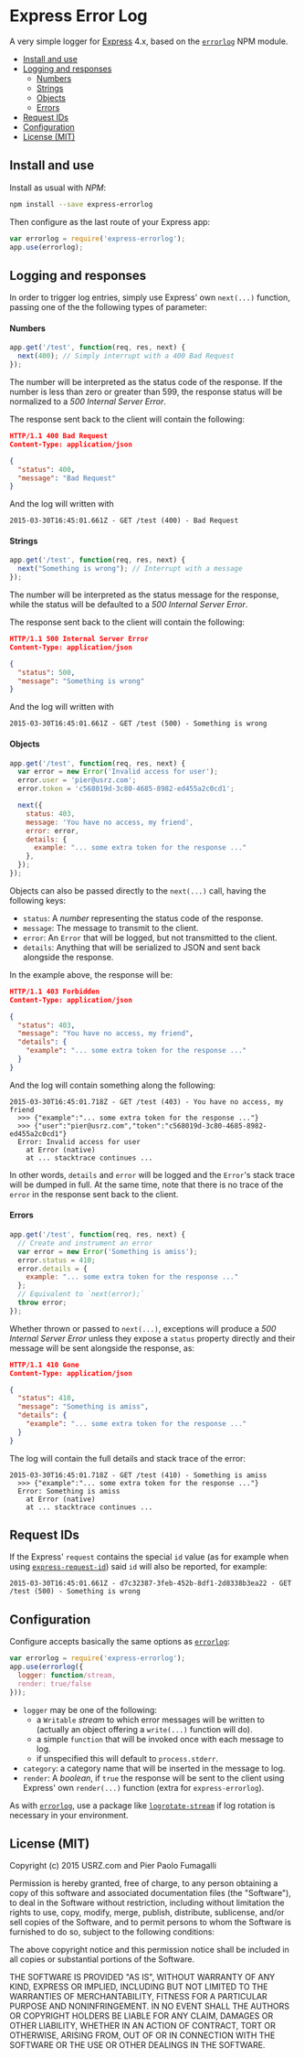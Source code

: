 Express Error Log
=================

A very simple logger for [Express](http://expressjs.com/) 4.x, based on
the [`errorlog`](https://www.npmjs.com/package/errorlog) NPM module.

* [Install and use](#install-and-use)
* [Logging and responses](#logging-and-responses)
  * [Numbers](#numbers)
  * [Strings](#strings)
  * [Objects](#objects)
  * [Errors](#errors)
* [Request IDs](#request-ids)
* [Configuration](#configuration)
* [License (MIT)](#license-mit-)



Install and use
---------------

Install as usual with _NPM_:

```bash
npm install --save express-errorlog
```

Then configure as the last route of your Express app:

```javascript
var errorlog = require('express-errorlog');
app.use(errorlog);
```



Logging and responses
---------------------

In order to trigger log entries, simply use Express' own `next(...)` function,
passing one of the the following types of parameter:

#### Numbers

```javascript
app.get('/test', function(req, res, next) {
  next(400); // Simply interrupt with a 400 Bad Request
});
```

The number will be interpreted as the status code of the response. If the number
is less than zero or greater than 599, the response status will be normalized to
a _500 Internal Server Error_.

The response sent back to the client will contain the following:

```json
HTTP/1.1 400 Bad Request
Content-Type: application/json

{
  "status": 400,
  "message": "Bad Request"
}
```

And the log will written with

```text
2015-03-30T16:45:01.661Z - GET /test (400) - Bad Request
```

#### Strings

```javascript
app.get('/test', function(req, res, next) {
  next("Something is wrong"); // Interrupt with a message
});
```

The number will be interpreted as the status message for the response, while the
status will be defaulted to a _500 Internal Server Error_.

The response sent back to the client will contain the following:

```json
HTTP/1.1 500 Internal Server Error
Content-Type: application/json

{
  "status": 500,
  "message": "Something is wrong"
}
```

And the log will written with

```text
2015-03-30T16:45:01.661Z - GET /test (500) - Something is wrong
```

#### Objects

```javascript
app.get('/test', function(req, res, next) {
  var error = new Error('Invalid access for user');
  error.user = 'pier@usrz.com';
  error.token = 'c568019d-3c80-4685-8982-ed455a2c0cd1';

  next({
    status: 403,
    message: 'You have no access, my friend',
    error: error,
    details: {
      example: "... some extra token for the response ..."
    },
  });
});
```

Objects can also be passed directly to the `next(...)` call, having the
following keys:

* `status`: A _number_ representing the status code of the response.
* `message`: The message to transmit to the client.
* `error`: An `Error` that will be logged, but not transmitted to the client.
* `details`: Anything that will be serialized to JSON and sent back alongside
   the response.

In the example above, the response will be:

```json
HTTP/1.1 403 Forbidden
Content-Type: application/json

{
  "status": 403,
  "message": "You have no access, my friend",
  "details": {
    "example": "... some extra token for the response ..."
  }
}
```

And the log will contain something along the following:

```text
2015-03-30T16:45:01.718Z - GET /test (403) - You have no access, my friend
  >>> {"example":"... some extra token for the response ..."}
  >>> {"user":"pier@usrz.com","token":"c568019d-3c80-4685-8982-ed455a2c0cd1"}
  Error: Invalid access for user
    at Error (native)
    at ... stacktrace continues ...
```

In other words, `details` and `error` will be logged  and the `Error`'s stack
trace will be dumped in full. At the same time, note that there is no trace of
the `error` in the response sent back to the client.

#### Errors

```javascript
app.get('/test', function(req, res, next) {
  // Create and instrument an error
  var error = new Error('Something is amiss');
  error.status = 410;
  error.details = {
    example: "... some extra token for the response ..."
  };
  // Equivalent to `next(error);`
  throw error;
});
```

Whether thrown or passed to `next(...)`, exceptions will produce a _500 Internal
Server Error_ unless they expose a `status` property directly and their message
will be sent alongside the response, as:

```json
HTTP/1.1 410 Gone
Content-Type: application/json

{
  "status": 410,
  "message": "Something is amiss",
  "details": {
    "example": "... some extra token for the response ..."
  }
}
```

The log will contain the full details and stack trace of the error:

```text
2015-03-30T16:45:01.718Z - GET /test (410) - Something is amiss
  >>> {"example":"... some extra token for the response ..."}
  Error: Something is amiss
    at Error (native)
    at ... stacktrace continues ...
```



Request IDs
-----------

If the Express' `request` contains the special `id` value (as for example when
using [`express-request-id`](https://www.npmjs.com/package/express-request-id))
said `id` will also be reported, for example:

```text
2015-03-30T16:45:01.661Z - d7c32387-3feb-452b-8df1-2d8338b3ea22 - GET /test (500) - Something is wrong
```



Configuration
-------------

Configure accepts basically the same options as
[`errorlog`](https://www.npmjs.com/package/errorlog):

```javascript
var errorlog = require('express-errorlog');
app.use(errorlog({
  logger: function/stream,
  render: true/false
}));
```

* `logger` may be one of the following:
  * a `Writable` _stream_ to which error messages will be written to (actually
    an object offering a `write(...)` function will do).
  * a simple `function` that will be invoked once with each message to log.
  * if unspecified this will default to `process.stderr`.
* `category`: a category name that will be inserted in the message to log.
* `render`: A _boolean_, if `true` the response will be sent to the client
  using Express' own `render(...)` function (extra for `express-errorlog`).

As with [`errorlog`](https://www.npmjs.com/package/errorlog), use a package
like [`logrotate-stream`](https://www.npmjs.com/package/logrotate-stream) if
log rotation is necessary in your environment.



License (MIT)
-------------

Copyright (c) 2015 USRZ.com and Pier Paolo Fumagalli

Permission is hereby granted, free of charge, to any person obtaining a copy of
this software and associated documentation files (the "Software"), to deal in
the Software without restriction, including without limitation the rights to
use, copy, modify, merge, publish, distribute, sublicense, and/or sell copies of
the Software, and to permit persons to whom the Software is furnished to do so,
subject to the following conditions:

The above copyright notice and this permission notice shall be included in all
copies or substantial portions of the Software.

THE SOFTWARE IS PROVIDED "AS IS", WITHOUT WARRANTY OF ANY KIND, EXPRESS OR
IMPLIED, INCLUDING BUT NOT LIMITED TO THE WARRANTIES OF MERCHANTABILITY,
FITNESS FOR A PARTICULAR PURPOSE AND NONINFRINGEMENT. IN NO EVENT SHALL THE
AUTHORS OR COPYRIGHT HOLDERS BE LIABLE FOR ANY CLAIM, DAMAGES OR OTHER
LIABILITY, WHETHER IN AN ACTION OF CONTRACT, TORT OR OTHERWISE, ARISING FROM,
OUT OF OR IN CONNECTION WITH THE SOFTWARE OR THE USE OR OTHER DEALINGS IN THE
SOFTWARE.

